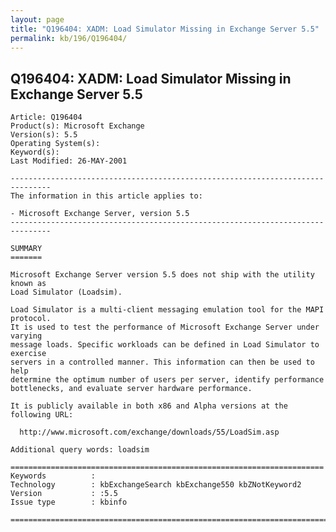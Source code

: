 ```yaml
---
layout: page
title: "Q196404: XADM: Load Simulator Missing in Exchange Server 5.5"
permalink: kb/196/Q196404/
---
```


## Q196404: XADM: Load Simulator Missing in Exchange Server 5.5

	Article: Q196404
	Product(s): Microsoft Exchange
	Version(s): 5.5
	Operating System(s): 
	Keyword(s): 
	Last Modified: 26-MAY-2001
	
	-------------------------------------------------------------------------------
	The information in this article applies to:
	
	- Microsoft Exchange Server, version 5.5 
	-------------------------------------------------------------------------------
	
	SUMMARY
	=======
	
	Microsoft Exchange Server version 5.5 does not ship with the utility known as
	Load Simulator (Loadsim).
	
	Load Simulator is a multi-client messaging emulation tool for the MAPI protocol.
	It is used to test the performance of Microsoft Exchange Server under varying
	message loads. Specific workloads can be defined in Load Simulator to exercise
	servers in a controlled manner. This information can then be used to help
	determine the optimum number of users per server, identify performance
	bottlenecks, and evaluate server hardware performance.
	
	It is publicly available in both x86 and Alpha versions at the following URL:
	
	  http://www.microsoft.com/exchange/downloads/55/LoadSim.asp
	
	Additional query words: loadsim
	
	======================================================================
	Keywords          :  
	Technology        : kbExchangeSearch kbExchange550 kbZNotKeyword2
	Version           : :5.5
	Issue type        : kbinfo
	
	=============================================================================
	
